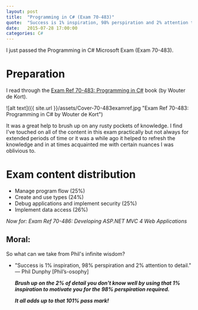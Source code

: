 ```yaml
---
layout: post
title:  "Programming in C# (Exam 70-483)"
quote:  "Success is 1% inspiration, 98% perspiration and 2% attention to detail. — Phil Dunphy [Phil’s-osophy]"
date:   2015-07-28 17:00:00
categories: C#
---
```

I just passed the Programming in C# Microsoft Exam (Exam 70-483).

# Preparation
I read through the [Exam Ref 70-483: Programming in C#](https://www.microsoftpressstore.com/store/exam-ref-70-483-programming-in-c-sharp-9780735676824) book (by Wouter de Kort).

![alt text]({{ site.url }}/assets/Cover-70-483examref.jpg "Exam Ref 70-483: Programming in C# by Wouter de Kort")

It was a great help to brush up on any rusty pockets of knowledge. I find I've touched on all of the content in this exam practically but not always for extended periods of time or it was a while ago it helped to refresh the knowledge and in at times acquainted me with certain nuances I was oblivious to.

# Exam content distribution 
* Manage program flow (25%)
* Create and use types (24%)
* Debug applications and implement security (25%)
* Implement data access (26%)

_Now for: Exam Ref 70-486: Developing ASP.NET MVC 4 Web Applications_

## Moral:

So what can we take from Phil's infinite wisdom?

  * "Success is 1% inspiration, 98% perspiration and 2% attention to detail." — Phil Dunphy [Phil’s-osophy]
 
    **_Brush up on the 2% of detail you don't know well by using that 1% inspiration to motivate you for the 98% perspiration required._**

	**_It all adds up to that 101% pass mark!_**